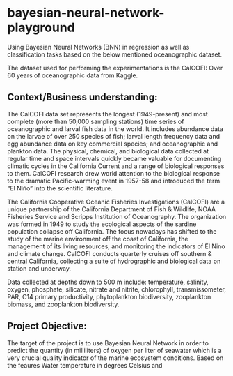 # bayesian-neural-network-playground
Using Bayesian Neural Networks (BNN) in regression as well as classification tasks based on the below mentioned oceanographic dataset.

The dataset used for performing the experimentations is the CalCOFI: Over 60 years of oceanographic data from Kaggle.

## Context/Business understanding: 
The CalCOFI data set represents the longest (1949-present) and most complete (more than 50,000 sampling stations) time series of oceanographic and larval fish data in the world.
It includes abundance data on the larvae of over 250 species of fish; larval length frequency data and egg abundance data on key commercial species; and oceanographic and plankton data. The physical, chemical, and biological data collected at regular time and space intervals quickly became valuable for documenting climatic cycles in the California Current and a range of biological responses to them. CalCOFI research drew world attention to the biological response to the dramatic Pacific-warming event in 1957-58 and introduced the term “El Niño” into the scientific literature.

The California Cooperative Oceanic Fisheries Investigations (CalCOFI) are a unique partnership of the California Department of Fish & Wildlife, NOAA Fisheries Service and Scripps Institution of Oceanography. The organization was formed in 1949 to study the ecological aspects of the sardine population collapse off California. The focus nowadays has shifted to the study of the marine environment off the coast of California, the management of its living resources, and monitoring the indicators of El Nino and climate change. CalCOFI conducts quarterly cruises off southern & central California, collecting a suite of hydrographic and biological data on station and underway. 

Data collected at depths down to 500 m include: temperature, salinity, oxygen, phosphate, silicate, nitrate and nitrite, chlorophyll, transmissometer, PAR, C14 primary productivity, phytoplankton biodiversity, zooplankton biomass, and zooplankton biodiversity.

## Project Objective:
The target of the project is to use Bayesian Neural Network in order to predict the quantity (in milliliters) of oxygen per liter of seawater which is a very crucial quality indicator of the marine ecosystem conditions. Based on the feaures Water temperature in degrees Celsius and 
